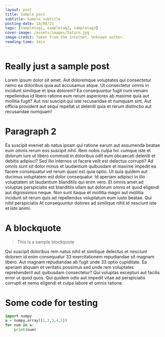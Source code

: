 ```yaml
---
layout: post
title: Sample post
subtitle: Sample subtitle
posting-date: 18/08/21
tags: [sampletag1, sampletag2, sampletag3]
cover-image: /assets/images/Saturn.jpg
image-credit: Taken from the internet. Unknown author.
reading-time: 1min
---
```

# Really just a sample post

Lorem ipsum dolor sit amet. Aut doloremque voluptates qui consectetur nemo ea doloribus quia aut accusamus atque. Ut consectetur omnis in incidunt similique et ipsa dolorem? Ea consequuntur fugit cum veniam repellendus id libero ratione eum rerum asperiores ab maxime quia aut mollitia fugit? Aut nisi suscipit qui iste recusandae et numquam sint. Aut officia provident aut sequi repellat ut deleniti quia et rerum distinctio aut recusandae numquam!

# Paragraph 2

Ea suscipit eveniet ab natus ipsam qui ratione earum aut assumenda beatae eum omnis rerum eos suscipit nihil. Rem nobis culpa hic cumque iste et dolorum iure ut libero commodi in doloribus odit eum obcaecati deleniti et debitis adipisci? Sed illo internos ut facere velit est delectus corrupti? Ad omnis sunt sit dolor minus et laudantium quibusdam et maxime impedit ea facere consequatur vel rerum quasi est quia optio. Ut quia quidem aut ducimus voluptatem est dolor consequatur. Id aperiam adipisci in illo voluptatem sit laudantium blanditiis qui enim vero. Et omnis amet ad voluptas perspiciatis est blanditiis ullam aut dolorum omnis et quod eligendi aut dignissimos neque. Non sunt itaque et mollitia magni aut mollitia incidunt sit rerum quis ad repellendus voluptatum eum iusto beatae. Qui nihil perspiciatis At consequuntur dolores ad similique nihil id nesciunt iste et iste animi.

# A blockquote

> This is a sample blockquote

Qui suscipit doloribus rem natus nihil et similique delectus et nesciunt dolorem id enim consequatur 33 exercitationem repudiandae sit magnam libero. Aut magnam repudiandae ab fugit unde 33 optio cupiditate. Ea aperiam aliquam et veritatis possimus sed unde rem voluptates reprehenderit aut quibusdam consectetur? Qui voluptas excepturi aut facilis error ut quod quos. Qui quidem odio aut impedit vitae ad perspiciatis corrupti et nemo eligendi et culpa labore et omnis ratione.

# Some code for testing

```python
import numpy
a = numpy.array([1,2,3,4,5])
for num in a:
    print(num)
```